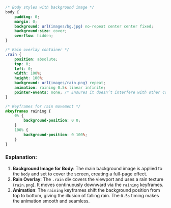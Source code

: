 
```css
/* Body styles with background image */
body {
    padding: 0;
    margin: 0;
    background: url(images/bg.jpg) no-repeat center center fixed;
    background-size: cover;
    overflow: hidden;
}

/* Rain overlay container */
.rain {
    position: absolute;
    top: 0;
    left: 0;
    width: 100%;
    height: 100%;
    background: url(images/rain.png) repeat;
    animation: raining 0.5s linear infinite;
    pointer-events: none; /* Ensures it doesn’t interfere with other content */
}

/* Keyframes for rain movement */
@keyframes raining {
    0% {
        background-position: 0 0;
    }
    100% {
        background-position: 0 100%;
    }
}
```

### Explanation:
1. **Background Image for Body**: The main background image is applied to the `body` and set to cover the screen, creating a full-page effect.
2. **Rain Overlay**: The `.rain` div covers the viewport and uses a rain texture (`rain.png`). It moves continuously downward via the `raining` keyframes.
3. **Animation**: The `raining` keyframes shift the background position from top to bottom, giving the illusion of falling rain. The `0.5s` timing makes the animation smooth and seamless.